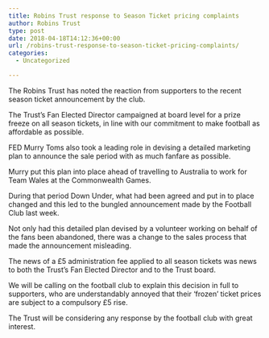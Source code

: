 ```yaml
---
title: Robins Trust response to Season Ticket pricing complaints
author: Robins Trust
type: post
date: 2018-04-18T14:12:36+00:00
url: /robins-trust-response-to-season-ticket-pricing-complaints/
categories:
  - Uncategorized

---
```

The Robins Trust has noted the reaction from supporters to the recent season ticket announcement by the club.
  
The Trust’s Fan Elected Director campaigned at board level for a prize freeze on all season tickets, in line with our commitment to make football as affordable as possible.
  
FED Murry Toms also took a leading role in devising a detailed marketing plan to announce the sale period with as much fanfare as possible.
  
Murry put this plan into place ahead of travelling to Australia to work for Team Wales at the Commonwealth Games.
  
During that period Down Under, what had been agreed and put in to place changed and this led to the bungled announcement made by the Football Club last week.
  
Not only had this detailed plan devised by a volunteer working on behalf of the fans been abandoned, there was a change to the sales process that made the announcement misleading.
  
The news of a £5 administration fee applied to all season tickets was news to both the Trust’s Fan Elected Director and to the Trust board.
  
We will be calling on the football club to explain this decision in full to supporters, who are understandably annoyed that their ‘frozen’ ticket prices are subject to a compulsory £5 rise.
  
The Trust will be considering any response by the football club with great interest.